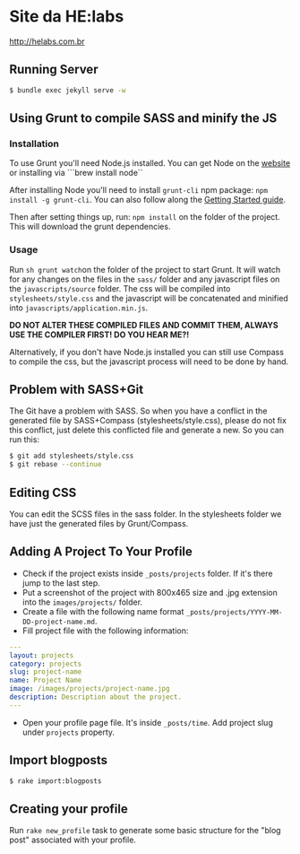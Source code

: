 Site da HE:labs
==============

http://helabs.com.br

## Running Server

```sh
$ bundle exec jekyll serve -w
```

## Using Grunt to compile SASS and minify the JS

### Installation

To use Grunt you'll need Node.js installed. You can get Node on the [website](http://nodejs.org) or installing via ```brew install node``

After installing Node you'll need to install ```grunt-cli``` npm package: ```npm install -g grunt-cli```.
You can also follow along the [Getting Started guide](http://gruntjs.com/getting-started).

Then after setting things up, run: ```npm install``` on the folder of the project. This will download the grunt dependencies.

### Usage

Run ```sh grunt watch```on the folder of the project to start Grunt. It will watch for any changes on the files in the ```sass/``` folder and any javascript files on the ```javascripts/source``` folder. The css will be compiled into ```stylesheets/style.css``` and the javascript will be concatenated and minified into ```javascripts/application.min.js```.

**DO NOT ALTER THESE COMPILED FILES AND COMMIT THEM, ALWAYS USE THE COMPILER FIRST! DO YOU HEAR ME?!**

Alternatively, if you don't have Node.js installed you can still use Compass to compile the css, but the javascript process will need to be done by hand.

## Problem with SASS+Git

The Git have a problem with SASS. So when you have a conflict in the generated file by SASS+Compass (stylesheets/style.css), please do not fix this conflict, just delete this conflicted file and generate a new. So you can run this:

```sh
$ git add stylesheets/style.css
$ git rebase --continue
```

## Editing CSS

You can edit the SCSS files in the sass folder.
In the stylesheets folder we have just the generated files by Grunt/Compass.

## Adding A Project To Your Profile

* Check if the project exists inside ```_posts/projects``` folder. If it's there jump to the last step.
* Put a screenshot of the project with 800x465 size and .jpg extension into the ```images/projects/``` folder.
* Create a file with the following name format ```_posts/projects/YYYY-MM-DD-project-name.md```.
* Fill project file with the following information:
```yaml
---
layout: projects
category: projects
slug: project-name
name: Project Name
image: /images/projects/project-name.jpg
description: Description about the project.
---
```

* Open your profile page file. It's inside ```_posts/time```. Add project slug under ```projects``` property.

## Import blogposts

```sh
$ rake import:blogposts
```

## Creating your profile

Run `rake new_profile` task to generate some basic structure for the "blog post"
associated with your profile.
